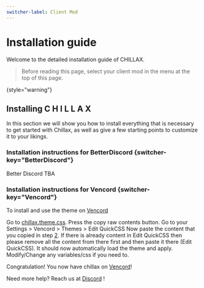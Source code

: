 ```yaml
---
switcher-label: Client Mod
---
```


# Installation guide

Welcome to the detailed installation guide of CHILLAX.

> Before reading this page, select your client mod in the menu at the top of this page.

{style="warning"}

## Installing C H I L L A X

In this section we will show you how to install everything that is
necessary to get started with Chillax, as well as give a few starting points
to customize it to your likings.

### Installation instructions for BetterDiscord {switcher-key="BetterDiscord"}

Better Discord TBA

### Installation instructions for Vencord {switcher-key="Vencord"}

To install and use the theme on [Vencord](https://vencord.dev/)

<procedure title="Our recommendation way to install C H I L L A X on Vencord is:" id="vencord">
   <step>
        Go to <a href="https://github.com/warrayquipsome/Chillax/blob/main/chillax.theme.css">chillax.theme.css</a>.
   </step>
   <step id="copy-raw-content">
        Press the copy raw contents button.
   </step>
   <step>
        Go to your <ui-path>Settings > Vencord > Themes > Edit QuickCSS</ui-path>
   </step>
   <step>
        Now paste the content that you copied in step <a href="#copy-raw-content">2</a>.
        <note>
            If there is already content in <ui-path>Edit QuickCSS</ui-path> then please
            remove all the content from there first and then paste it there
            (<format style="bold,italic">Edit QuickCSS</format>).
        </note>
   </step>
   <step>
        It should now automatically load the theme and apply.
   </step>
   <step>
        Modify/Change any <format style="bold">variables/css</format> if you need to.
   </step>
   <p>Congratulation! You now have chillax on <a href="https://vencord.dev">Vencord</a>!</p>
   <tip>
     Need more help? Reach us at <a href="https://discord.com/invite/DrfX6286kF">Discord</a> !
   </tip>
</procedure>
